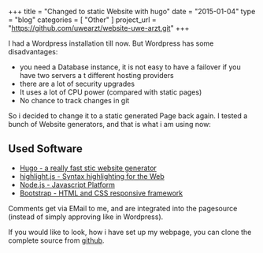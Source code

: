 +++
title = "Changed to static Website with hugo"
date  = "2015-01-04"
type = "blog"
categories = [ "Other" ]
project_url = "https://github.com/uwearzt/website-uwe-arzt.git"
+++

I had a Wordpress installation till now. But Wordpress has some disadvantages:

* you need a Database instance, it is not easy to have a failover if you have two servers a t different hosting providers
* there are a lot of security upgrades
* It uses a lot of CPU power (compared with static pages)
* No chance to track changes in git

So i decided to change it to a static generated Page back again. I tested a bunch of Website generators, and
that is what i am using now:

<!--more-->

## Used Software

* [Hugo - a really fast stic website generator](https://gohugo.io)
* [highlight.js - Syntax highlighting for the Web](https://highlightjs.org)
* [Node.js - Javascript Platform](http://nodejs.org/)
* [Bootstrap - HTML and CSS responsive framework](http://getbootstrap.com/)

Comments get via EMail to me, and are integrated into the pagesource (instead of simply approving like in
Wordpress).

If you would like to look, how i have set up my webpage, you can clone the complete source from
[github](https://github.com/uwearzt/site-uwe-arzt.git).
